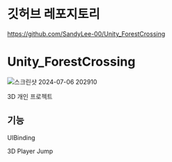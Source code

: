 # 깃허브 레포지토리
https://github.com/SandyLee-00/Unity_ForestCrossing

# Unity_ForestCrossing
![스크린샷 2024-07-06 202910](https://github.com/SandyLee-00/Portfolio/assets/42234609/da269755-f8fe-4cb1-9497-cee7c44fa71f)

3D 개인 프로젝트

## 기능
UIBinding

3D Player Jump
